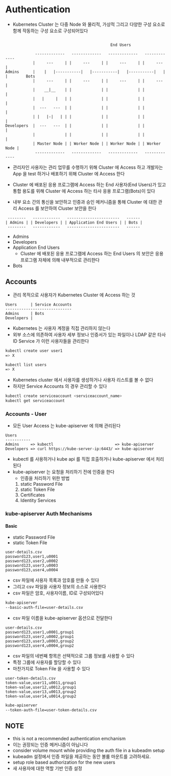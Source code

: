 # Authentication

* Kubernetes Cluster 는 다중 Node 와 물리적, 가상적 그리고 다양한 구성 요소로 함께 작동하는 구성 요소로 구성되어있다

```

                                              End Users

             -------------   -------------   -------------   -------------         
            |     ---     | |     ---     | |     ---     | |     ---     |        
Admins      |    |   |-----------|   |-----------|   |-----------|   |    |        Bots
            |     ---     | |     ---     | |     ---     | |     ---     |        
            |    __|__    | |             | |             | |             |        
            |   |     |   | |             | |             | |             |        
            |  ---   ---  | |             | |             | |             |        
            | |   |-|   | | |             | |             | |             |        
Developers  |  ---   ---  | |             | |             | |             |        
            |             | |             | |             | |             |        
            | Master Node | | Worker Node | | Worker Node | | Worker Node |        
             -------------   -------------   -------------   -------------         
```

* 관리자인 사용자는 관리 업무를 수행하기 위해 Cluster 에 Access 하고 개발자는 App 을 test 하거나 배포하기 위해 Cluster 에 Access 한다
* Cluster 에 배포된 응용 프로그램에 Access 하는 End 사용자(End Users)가 있고 통합 용도를 위해 Cluster 에 Access 하는 타사 응용 프로그램(Bots)이 있다

* 내부 요소 간의 통신을 보안하고 인증과 승인 메커니즘을 통해 Cluster 에 대한 관리 Access 를 보안하여 Cluster 보안을 한다 

```
 --------   ------------   -----------------------   ------ 
| Admins | | Developers | | Application End Users | | Bots |
 --------   ------------   -----------------------   ------ 
```

* Admins 
* Developers 
* Application End Users 
    * Cluster 에 배포된 응용 프로그램에 Access 하는 End Users 의 보안은 응용 프로그램 자체에 의해 내부적으로 관리한다
* Bots 

## Accounts

* 관리 목적으로 사용자가 Kubernetes Cluster 에 Access 하는 것

```
Users      | Service Accounts 
----------------------------- 
Admins     | Bots             
Developers |                  
```

* Kubernetes 는 사용자 계정을 직접 관리하지 않는다
* 외부 소스에 의존하여 사용자 세부 정보나 인증서가 있는 파일이나 LDAP 같은 타사 ID Service 가 이런 사용자들을 관리한다

```bash
kubectl create user user1 
=> X

kubectl list users 
=> X
```

* Kubernetes cluster 에서 사용자를 생성하거나 사용자 리스트를 볼 수 없다
* 하지만 Service Accounts 의 경우 관리할 수 있다

```bash
kubectl create serviceaccount <serviceaccount_name>
kubectl get serviceaccount
```

### Accounts - User

* 모든 User Access 는 kube-apiserver 에 의해 관리된다

```
Users      
-----------
Admins     => kubectl                           => kube-apiserver 
Developers => curl https://kube-server-ip:6443/ => kube-apiserver 
```

* kubectl 를 사용하거나 kube api 를 직접 호출하거나 kube-apiserver 에서 처리된다
* kube-apiserver 는 요청을 처리하기 전에 인증을 한다
    * 인증을 처리하기 위한 방법
    1. static Password File
    1. static Token File
    1. Certificates
    1. Identity Services

### kube-apiserver Auth Mechanisms

#### Basic

* static Password File
* static Token File

```
user-details.csv
password123,user1,u0001
password123,user2,u0002
password123,user3,u0003
password123,user4,u0004
```

* csv 파일에 사용자 목록과 암호를 만들 수 있다
* 그리고 csv 파일을 사용자 정보의 소스로 사용한다
* csv 파일은 암호, 사용자이름, ID로 구성되어있다

```bash
kube-apiserver
--basic-auth-file=user-details.csv
```

* csv 파일 이름을 kube-apiserver 옵션으로 전달한다

```
user-details.csv
password123,user1,u0001,group1
password123,user2,u0002,group1
password123,user3,u0003,group2
password123,user4,u0004,group2
```

* csv 파일의 네번째 항목은 선택적으로 그룹 정보를 사용할 수 있다
* 특정 그룹에 사용자를 할당할 수 있다
* 마찬가지로 Token File 을 사용할 수 있다

```
user-token-details.csv
token-value,user11,u0011,group1
token-value,user12,u0012,group1
token-value,user13,u0013,group2
token-value,user14,u0014,group2
```

```bash
kube-apiserver
--token-auth-file=user-token-details.csv
```

## NOTE

* this is not a recommended authentication emchanism
* 이는 권장되는 인증 메커니즘이 아닙니다
* consider volume mount while providing the auth file in a kubeadm setup
* kubeadm 설정에서 인증 파일을 제공하는 동안 볼륨 마운트를 고려하세요.
* setup role based authorization for the new users
* 새 사용자에 대한 역할 기반 인증 설정